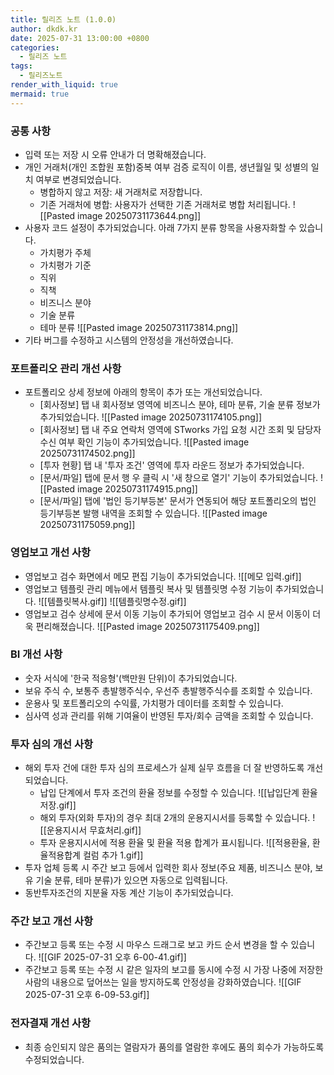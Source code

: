 ```yaml
---
title: 릴리즈 노트 (1.0.0)
author: dkdk.kr
date: 2025-07-31 13:00:00 +0800
categories:
  - 릴리즈 노트
tags:
  - 릴리즈노트
render_with_liquid: true
mermaid: true
---
```


### 공통 사항
- 입력 또는 저장 시 오류 안내가 더 명확해졌습니다.
- 개인 거래처(개인 조합원 포함)중복 여부 검증 로직이 이름, 생년월일 및 성별의 일치 여부로 변경되었습니다.
	- 병합하지 않고 저장: 새 거래처로 저장합니다.
	- 기존 거래처에 병합: 사용자가 선택한 기존 거래처로 병합 처리됩니다.
	![[Pasted image 20250731173644.png]]
-  사용자 코드 설정이 추가되었습니다. 아래 7가지 분류 항목을 사용자화할 수 있습니다.
	- 가치평가 주체
	- 가치평가 기준
	- 직위
	- 직책
	- 비즈니스 분야
	- 기술 분류
	- 테마 분류
	![[Pasted image 20250731173814.png]]
- 기타 버그를 수정하고 시스템의 안정성을 개선하였습니다.

### 포트폴리오 관리 개선 사항
- 포트폴리오 상세 정보에 아래의 항목이 추가 또는 개선되었습니다.
	- [회사정보] 탭 내 회사정보 영역에 비즈니스 분야, 테마 분류, 기술 분류 정보가 추가되었습니다.
	![[Pasted image 20250731174105.png]]
	- [회사정보] 탭 내 주요 연락처 영역에 STworks 가입 요청 시간 조회 및 담당자 수신 여부 확인 기능이 추가되었습니다.
	![[Pasted image 20250731174502.png]]
	- [투자 현황] 탭 내 '투자 조건' 영역에 투자 라운드 정보가 추가되었습니다.
	- [문서/파일] 탭에 문서 행 우 클릭 시 '새 창으로 열기' 기능이 추가되었습니다.
	![[Pasted image 20250731174915.png]]
	- [문서/파일] 탭에 '법인 등기부등본' 문서가 연동되어 해당 포트폴리오의 법인 등기부등본 발행 내역을 조회할 수 있습니다.
	![[Pasted image 20250731175059.png]]
### 영업보고 개선 사항
- 영업보고 검수 화면에서 메모 편집 기능이 추가되었습니다.
	![[메모 입력.gif]]
- 영업보고 템플릿 관리 메뉴에서 템플릿 복사 및 템플릿명 수정 기능이 추가되었습니다.
	![[템플릿복사.gif]]
	![[템플릿명수정.gif]]
- 영업보고 검수 상세에 문서 이동 기능이 추가되어 영업보고 검수 시 문서 이동이 더욱 편리해졌습니다.
	![[Pasted image 20250731175409.png]]
### BI 개선 사항
- 숫자 서식에 '한국 적응형'(백만원 단위)이 추가되었습니다.
- 보유 주식 수, 보통주 총발행주식수, 우선주 총발행주식수를 조회할 수 있습니다.
- 운용사 및 포트폴리오의 수익률, 가치평가 데이터를 조회할 수 있습니다.
- 심사역 성과 관리를 위해 기여율이 반영된 투자/회수 금액을 조회할 수 있습니다.

### 투자 심의 개선 사항
- 해외 투자 건에 대한 투자 심의 프로세스가 실제 실무 흐름을 더 잘 반영하도록 개선되었습니다.
	- 납입 단계에서 투자 조건의 환율 정보를 수정할 수 있습니다.
	![[납입단계 환율저장.gif]]
	- 해외 투자(외화 투자)의 경우 최대 2개의 운용지시서를 등록할 수 있습니다.
	![[운용지시서 무효처리.gif]]
	- 투자 운용지시서에 적용 환율 및 환율 적용 합계가 표시됩니다.
	![[적용환율, 환율적용합계 컬럼 추가 1.gif]]
- 투자 업체 등록 시 주간 보고 등에서 입력한 회사 정보(주요 제품, 비즈니스 분야, 보유 기술 분류, 테마 분류)가 있으면 자동으로 입력됩니다.
- 동반투자조건의 지분율 자동 계산 기능이 추가되었습니다.

### 주간 보고 개선 사항
- 주간보고 등록 또는 수정 시 마우스 드래그로 보고 카드 순서 변경을 할 수 있습니다.
	![[GIF 2025-07-31 오후 6-00-41.gif]]
- 주간보고 등록 또는 수정 시 같은 일자의 보고를 동시에 수정 시 가장 나중에 저장한 사람의 내용으로 덮어쓰는 일을 방지하도록 안정성을 강화하였습니다. 
	![[GIF 2025-07-31 오후 6-09-53.gif]]
### 전자결재 개선 사항
- 최종 승인되지 않은 품의는 열람자가 품의를 열람한 후에도 품의 회수가 가능하도록 수정되었습니다.